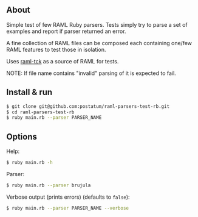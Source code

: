 ## About

Simple test of few RAML Ruby parsers. Tests simply try to parse a set of examples and report if parser returned an error.

A fine collection of RAML files can be composed each containing one/few RAML features to test those in isolation.

Uses [raml-tck](https://github.com/raml-org/raml-tck/tree/master/tests/raml-1.0) as a source of RAML for tests.

NOTE: If file name contains "invalid" parsing of it is expected to fail.

## Install & run

```sh
$ git clone git@github.com:postatum/raml-parsers-test-rb.git
$ cd raml-parsers-test-rb
$ ruby main.rb --parser PARSER_NAME
```

## Options

Help:
```sh
$ ruby main.rb -h
```

Parser:
```sh
$ ruby main.rb --parser brujula
```

Verbose output (prints errors) (defaults to `false`):

```sh
$ ruby main.rb --parser PARSER_NAME --verbose
```
